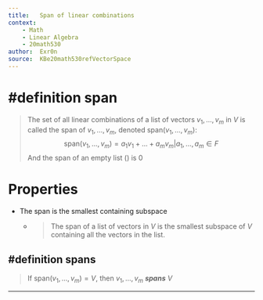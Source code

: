 ```yaml
---
title:   Span of linear combinations
context: 
	- Math
	- Linear Algebra
	- 20math530
author:  Exr0n
source:  KBe20math530refVectorSpace
---
```


# #definition span
> The set of all linear combinations of a list of vectors $v_1, ..., v_m$ in $V$ is called the span of $v_1, ..., v_m$, denoted $\text{span}(v_1,...,v_m)$:
> $$\text{span}(v_1,...,v_m) = {a_1v_1 + ... + a_mv_m | a_1, ..., a_m \in F}$$
> And the span of an empty list $()$ is ${0}$

# Properties
- The span is the smallest containing subspace
	- > The span of a list of vectors in $V$ is the smallest subspace of $V$ containing all the vectors in the list.

## #definition spans
> If $\text{span}(v_1,...,v_m) = V$, then $v_1, ..., v_m$ ***spans*** $V$

---
